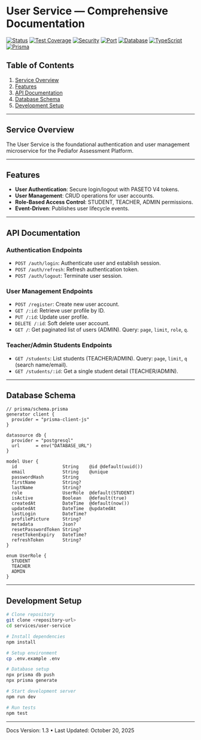# User Service — Comprehensive Documentation

[![Status](https://img.shields.io/badge/status-production--ready-success)](.)
[![Test Coverage](https://img.shields.io/badge/Tests-High%20Test%20Coverage-success)](.)
[![Security](https://img.shields.io/badge/Security-Hardened-green)](.)
[![Port](https://img.shields.io/badge/Port-4000-blue)](.)
[![Database](https://img.shields.io/badge/Database-PostgreSQL-336791?logo=postgresql)](.)
[![TypeScript](https://img.shields.io/badge/TypeScript-5.x-blue?logo=typescript)](.)
[![Prisma](https://img.shields.io/badge/ORM-Prisma-2D3748?logo=prisma)](.)

## Table of Contents

1. [Service Overview](#service-overview)
2. [Features](#features)
3. [API Documentation](#api-documentation)
4. [Database Schema](#database-schema)
5. [Development Setup](#development-setup)

---

## Service Overview

The User Service is the foundational authentication and user management microservice for the Pediafor Assessment Platform.

---

## Features

- **User Authentication**: Secure login/logout with PASETO V4 tokens.
- **User Management**: CRUD operations for user accounts.
- **Role-Based Access Control**: STUDENT, TEACHER, ADMIN permissions.
- **Event-Driven**: Publishes user lifecycle events.

---

## API Documentation

### Authentication Endpoints

- `POST /auth/login`: Authenticate user and establish session.
- `POST /auth/refresh`: Refresh authentication token.
- `POST /auth/logout`: Terminate user session.

### User Management Endpoints

- `POST /register`: Create new user account.
- `GET /:id`: Retrieve user profile by ID.
- `PUT /:id`: Update user profile.
- `DELETE /:id`: Soft delete user account.
- `GET /`: Get paginated list of users (ADMIN). Query: `page`, `limit`, `role`, `q`.

### Teacher/Admin Students Endpoints

- `GET /students`: List students (TEACHER/ADMIN). Query: `page`, `limit`, `q` (search name/email).
- `GET /students/:id`: Get a single student detail (TEACHER/ADMIN).

---

## Database Schema

```prisma
// prisma/schema.prisma
generator client {
  provider = "prisma-client-js"
}

datasource db {
  provider = "postgresql"
  url      = env("DATABASE_URL")
}

model User {
  id                 String    @id @default(uuid())
  email              String    @unique
  passwordHash       String
  firstName          String?
  lastName           String?
  role               UserRole  @default(STUDENT)
  isActive           Boolean   @default(true)
  createdAt          DateTime  @default(now())
  updatedAt          DateTime  @updatedAt
  lastLogin          DateTime?
  profilePicture     String?
  metadata           Json?
  resetPasswordToken String?
  resetTokenExpiry   DateTime?
  refreshToken       String?
}

enum UserRole {
  STUDENT
  TEACHER
  ADMIN
}
```

---

## Development Setup

```bash
# Clone repository
git clone <repository-url>
cd services/user-service

# Install dependencies
npm install

# Setup environment
cp .env.example .env

# Database setup
npx prisma db push
npx prisma generate

# Start development server
npm run dev

# Run tests
npm test
```

---

Docs Version: 1.3 • Last Updated: October 20, 2025
